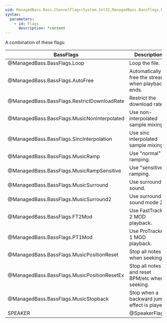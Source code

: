```yaml
---
uid: ManagedBass.Bass.ChannelFlags(System.Int32,ManagedBass.BassFlags,ManagedBass.BassFlags)
syntax:
  parameters:
    - id: Flags
      description: *content
---
```


A combination of these flags:  

BassFlags                                   | Description
--------------------------------------------|-------------
@ManagedBass.BassFlags.Loop                 | Loop the file.
@ManagedBass.BassFlags.AutoFree             | Automatically free the stream when playback ends.
@ManagedBass.BassFlags.RestrictDownloadRate | Restrict the download rate.
@ManagedBass.BassFlags.MusicNonInterpolated | Use non-interpolated sample mixing.
@ManagedBass.BassFlags.SincInterpolation    | Use sinc interpolated sample mixing.
@ManagedBass.BassFlags.MusicRamp            | Use "normal" ramping.
@ManagedBass.BassFlags.MusicRampSensitive   | Use "sensitive" ramping.
@ManagedBass.BassFlags.MusicSurround        | Use surround sound.
@ManagedBass.BassFlags.MusicSurround2       | Use surround sound mode 2.
@ManagedBass.BassFlags.FT2Mod               | Use FastTracker 2 MOD playback.
@ManagedBass.BassFlags.PT1Mod               | Use ProTracker 1 MOD playback.
@ManagedBass.BassFlags.MusicPositionReset   | Stop all notes when seeking.
@ManagedBass.BassFlags.MusicPositionResetEx | Stop all notes and reset BPM/etc when seeking.
@ManagedBass.BassFlags.MusicStopback        | Stop when a backward jump effect is played.
SPEAKER                                     | @SpeakerFlags.